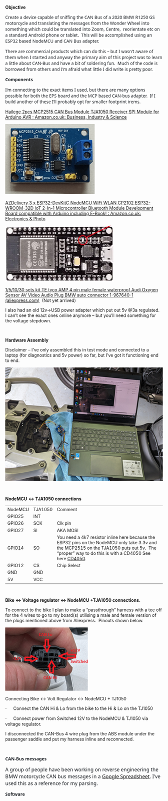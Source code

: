 <div class="WordSection1">

**<span lang="EN-IE" style="mso-ansi-language:EN-IE">Objective </span>**

<span style="font-family:&quot;Segoe UI&quot;,sans-serif;color:#1F2328;
background:white">Create a device capable of sniffing the CAN Bus of a
2020 BMW R1250 GS motorcycle and translating the messages from the
Wonder Wheel into something which could be translated into Zoom,
<span class="GramE">Centre,<span style="mso-spacerun:yes"> 
</span>reorientate</span> etc on a standard Android phone or
tablet.<span style="mso-spacerun:yes">  </span>This will be accomplished
using an ESP32 based <span class="SpellE">NodeMCU</span> and CAN Bus
adapter. </span>

<span style="font-family:&quot;Segoe UI&quot;,sans-serif;color:#1F2328;
background:white">There are commercial products which can do this – but
I wasn’t aware of them when I started and anyway the primary aim of this
project was to learn a little about CAN-Bus and have a bit of soldering
fun.<span style="mso-spacerun:yes">  </span>Much of the code is borrowed
from others and I’m afraid what little I did write is
<span class="GramE">pretty poor</span>.<span style="mso-spacerun:yes">  
</span></span>

**<span style="font-family:&quot;Segoe UI&quot;,sans-serif;
color:#1F2328;background:white">Components </span>**

<span style="font-family:&quot;Segoe UI&quot;,sans-serif;color:#1F2328;
background:white">I’m connecting to the exact items I used, but there
are many options possible for both the EPS board and the MCP based
CAN-bus adapter.<span style="mso-spacerun:yes">  </span>If I build
another of <span class="GramE">these</span> I’ll probably opt for
smaller footprint <span class="SpellE">irems</span>.</span>

[<span class="SpellE">Hailege</span> 2pcs MCP2515 CAN Bus Module TJA1050
Receiver SPI Module for Arduino <span class="GramE">AVR :</span>
Amazon.co.uk: Business, Industry &
Science](https://www.amazon.co.uk/dp/B07Z1V2RTM?psc=1&ref=ppx_yo2ov_dt_b_product_details)

<span style="mso-no-proof:yes"><img src="WonderWheel/image001.png" data-border="0"
v:shapes="_x0000_i1028" width="286" height="226"
alt="A blue circuit board with yellow and blue objects Description automatically generated" /></span>

[<span class="SpellE">AZDelivery</span> 3 x ESP32-DevKitC
<span class="SpellE">NodeMCU</span> <span class="SpellE">WiFi</span>
WLAN CP2102 ESP32-WROOM-32D IoT 2-In-1 Microcontroller Bluetooth Module
Development Board compatible with Arduino including
E-Book<span class="GramE">! :</span> Amazon.co.uk: Electronics &
Photo](https://www.amazon.co.uk/dp/B074RGW2VQ?psc=1&ref=ppx_yo2ov_dt_b_product_details)

<span style="mso-no-proof:yes"><img src="Wonderwheel_files/image003.png" data-border="0"
v:shapes="_x0000_i1027" width="346" height="179"
alt="A close-up of a circuit board Description automatically generated" /></span>

[1/5/10/30 sets kit TE <span class="SpellE">tyco</span> AMP 4 pin male
female waterproof Audi Oxygen Sensor AV Video Audio Plug BMW auto
connector 1-967640-1
(aliexpress.com)](https://www.aliexpress.com/item/33035334981.html)<span style="mso-spacerun:yes"> 
</span>(Not yet arrived)

I also had an old 12v-\>USB power adapter which put out 5v @3a
regulated.<span style="mso-spacerun:yes">  </span>I can’t see the exact
ones online anymore – but you’ll need something for the voltage
stepdown.

 

**Hardware Assembly**

Disclaimer – I’ve only assembled this in test mode and connected to a
laptop (for diagnostics and 5v power) so far, but I’ve got it
functioning end to end.

<span style="mso-no-proof:yes"><img src="Wonderwheel_files/image005.png" data-border="0"
v:shapes="_x0000_i1026" width="602" height="363"
alt="A computer on a blue towel Description automatically generated" /></span>

 

<span class="SpellE">**NodeMCU**</span> **\<-\> TJA1050 connections**

|  |  |  |
|----|----|----|
| <span class="SpellE">NodeMCU</span> | TJA1050 | Comment |
| GPIO25 | INT |   |
| GPIO26 | SCK | <span class="SpellE">Clk</span> pin |
| GPIO27 | SI | AKA MOSI |
| GPIO14 | SO | You need a 4k7 resistor inline here because the ESP32 pins on the <span class="SpellE">NodeMCU</span> only take 3.3v and the MCP2515 on the TJA1050 puts out 5v.<span style="mso-spacerun:yes">  </span>The “proper” way to do this is with a CD4050 See here [CD4050](https://www.build-electronic-circuits.com/4000-series-integrated-circuits/ic-4050/). |
| GPIO12 | CS | Chip Select |
| GND | GND |   |
| 5V | VCC |   |

 

**Bike \<-\> Voltage regulator \<-\> <span class="SpellE">NodeMCU</span>
+TJA1050 connections.**

To connect to the <span class="GramE">bike</span> I plan to make a
“passthrough” harness with a tee off for the 4 wires to go to my
board(s) utilising a male and female version of the plugs mentioned
above from
<span class="SpellE">Aliexpress</span>.<span style="mso-spacerun:yes"> 
</span>Pinouts shown below.

<span style="mso-no-proof:yes"><img src="Wonderwheel_files/image006.png" data-border="0"
v:shapes="Picture_x0020_1" width="264" height="202"
alt="A hand holding a black device Description automatically generated" /></span>

Connecting Bike \<-\> Volt Regulator \<-\>
<span class="SpellE">NodeMCU</span> + TJ1050

<span style="font-family:Symbol;mso-fareast-font-family:Symbol;mso-bidi-font-family:
Symbol"><span style="mso-list:Ignore">·<span style="font:7.0pt &quot;Times New Roman&quot;">        
</span></span></span>Connect the CAN Hi & Lo from the bike to the Hi &
Lo on the TJ1050

<span style="font-family:Symbol;mso-fareast-font-family:Symbol;mso-bidi-font-family:
Symbol"><span style="mso-list:Ignore">·<span style="font:7.0pt &quot;Times New Roman&quot;">        
</span></span></span>Connect power from Switched 12V to the
<span class="SpellE">NodeMCU</span> & TJ1050 via voltage regulator.

I disconnected the CAN-Bus 4 wire plug from the ABS module under the
passenger saddle and put my harness inline and reconnected.

 

**<span style="font-family:&quot;Segoe UI&quot;,sans-serif;
color:#1F2328;background:white">CAN-Bus messages</span>**

<span style="font-size:12.0pt;font-family:&quot;Segoe UI&quot;,sans-serif;
mso-fareast-font-family:&quot;Times New Roman&quot;;color:#1F2328;mso-font-kerning:0pt;
mso-ligatures:none;mso-fareast-language:EN-GB">A group of people have
been working on reverse engineering the BMW motorcycle CAN bus messages
in
a </span><span style="color:black;mso-color-alt:windowtext">[<span style="font-size:12.0pt;font-family:&quot;Segoe UI&quot;,sans-serif;mso-fareast-font-family:
&quot;Times New Roman&quot;;mso-font-kerning:0pt;mso-ligatures:none;mso-fareast-language:
EN-GB">Google
Spreadsheet</span>](https://docs.google.com/spreadsheets/d/1tUrOES5fQZa92Robr6uP8v2dzQDq9ohHjUiTU3isqdc/edit#gid=0)</span><span style="font-size:12.0pt;
font-family:&quot;Segoe UI&quot;,sans-serif;mso-fareast-font-family:&quot;Times New Roman&quot;;
color:#1F2328;mso-font-kerning:0pt;mso-ligatures:none;mso-fareast-language:
EN-GB">. I've used this as a reference for my parsing.</span>

**<span style="font-family:&quot;Segoe UI&quot;,sans-serif;
color:#1F2328;background:white">Software</span>**

 

 

<span style="font-family:&quot;Segoe UI&quot;,sans-serif;color:#1F2328;
background:white"></span>

 

<span style="font-family:&quot;Segoe UI&quot;,sans-serif;color:#1F2328;
background:white"></span>

 

<span lang="EN-IE" style="mso-ansi-language:EN-IE"></span>

 

<span lang="EN-IE" style="mso-ansi-language:EN-IE"></span>

 

</div>

